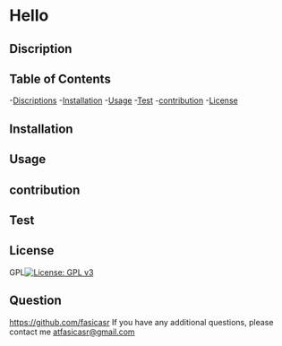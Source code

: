 # Hello

## Discription


## Table of Contents
-[Discriptions](#discription)
-[Installation](#Installation)
-[Usage](#usage)
-[Test](#test)
-[contribution](#contribution)
-[License](#license)

## Installation


## Usage


## contribution


## Test


## License
GPL[![License: GPL v3](https://img.shields.io/badge/License-GPLv3-blue.svg)](https://www.gnu.org/licenses/gpl-3.0)

## Question
https://github.com/fasicasr
If you have any additional questions, please contact me atfasicasr@gmail.com
